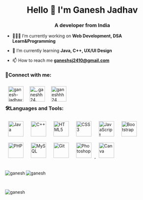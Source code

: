 

<h1 align="center">Hello 👋 I'm Ganesh Jadhav</h1>
<h3 align="center">A developer from India</h3>

- 👨🏻‍💻 I’m currently working on **Web Development, DSA Learn&Programming**

- 🌱 I’m currently learning **Java, C++, UX/UI Design**

- 📫 How to reach me **ganeshsj2410@gmail.com**

<h3 align="left">📱Connect with me:</h3>
<p align="left">
  <a href="https://linkedin.com/in/ganesh-jadhav-951213225" target="_blank">
    <img align="left" style="margin: 10px" src="https://uxwing.com/wp-content/themes/uxwing/download/brands-and-social-media/linkedin-app-icon.png" alt="ganesh-jadhav-951213225" height="50" width="50" />  
  </a>&nbsp;
  <a href="https://www.instagram.com/_.ganeshh24._?igsh=MWszcnNzZDd0NnQyag==" target="_blank">
    <img align="left" style="margin: 10px" src="https://uxwing.com/wp-content/themes/uxwing/download/brands-and-social-media/ig-instagram-icon.png" alt="_.ganeshh24._" height="50" width="50" />
  </a>&nbsp;
  <a href="https://twitter.com/ganeshhh24" target="_blank">
    <img align="left" style="margin: 10px" src="https://uxwing.com/wp-content/themes/uxwing/download/brands-and-social-media/twitter-color-icon.png" alt="ganeshhh24" height="50" width="50" />
  </a>
</p>&nbsp;

<h3 align="left">🛠Languages and Tools:</h3>
  <div align="left">  
<a href="https://www.java.com/" target="_blank"><img style="margin: 10px" src="https://profilinator.rishav.dev/skills-assets/java-original-wordmark.svg" alt="Java" height="50" /></a>  
<a href="https://www.cplusplus.com/" target="_blank"><img style="margin: 10px" src="https://profilinator.rishav.dev/skills-assets/cplusplus-original.svg" alt="C++" height="50" /></a>  
<a href="https://en.wikipedia.org/wiki/HTML5" target="_blank"><img style="margin: 10px" src="https://profilinator.rishav.dev/skills-assets/html5-original-wordmark.svg" alt="HTML5" height="50" /></a>  
<a href="https://www.w3schools.com/css/" target="_blank"><img style="margin: 10px" src="https://profilinator.rishav.dev/skills-assets/css3-original-wordmark.svg" alt="CSS3" height="50" /></a>  
<a href="https://www.javascript.com/" target="_blank"><img style="margin: 10px" src="https://profilinator.rishav.dev/skills-assets/javascript-original.svg" alt="JavaScript" height="50" /></a>  
<a href="https://getbootstrap.com/docs/3.4/javascript/" target="_blank"><img style="margin: 10px" src="https://profilinator.rishav.dev/skills-assets/bootstrap-plain.svg" alt="Bootstrap" height="50" /></a>  
<a href="https://www.php.net/" target="_blank"><img style="margin: 10px" src="https://profilinator.rishav.dev/skills-assets/php-original.svg" alt="PHP" height="50" /></a>  
<a href="https://www.mysql.com/" target="_blank"><img style="margin: 10px" src="https://profilinator.rishav.dev/skills-assets/mysql-original-wordmark.svg" alt="MySQL" height="50" /></a>  
<a href="https://github.com/" target="_blank"><img style="margin: 10px" src="https://profilinator.rishav.dev/skills-assets/git-scm-icon.svg" alt="Git" height="50" /></a>  
<a href="https://www.adobe.com/in/products/photoshop.html" target="_blank"><img style="margin: 10px" src="https://profilinator.rishav.dev/skills-assets/photoshop-plain.svg" alt="Photoshop" height="50" />
</a>  
<a href="https://www.canva.com/" target="_blank"><img style="margin: 10px" src="https://uxwing.com/wp-content/themes/uxwing/download/brands-and-social-media/canva-icon.png" alt="Canva" height="50" /></a> 
</div>


<div>&nbsp;
<p>
  <img align="left" src="https://github-readme-stats.vercel.app/api?username=ganeshjadhav2402&show_icons=true&theme=dark" alt="ganesh" />
</p>

<p>
  <img align="center" src="https://github-readme-stats.vercel.app/api/top-langs/?username=ganeshjadhav2402&layout=compact&theme=dark" alt="ganesh" />
</p>
&nbsp;
<p>
  <img align="left" src="https://github-readme-streak-stats.herokuapp.com/?user=ganeshjadhav2402&theme=dark" alt="ganesh" />
</p>
</div>
